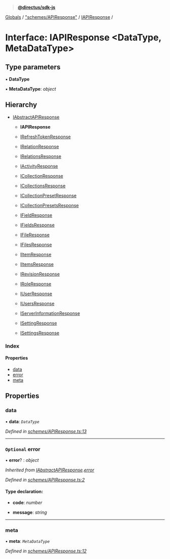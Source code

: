 > **[@directus/sdk-js](../README.md)**

[Globals](../README.md) / ["schemes/APIResponse"](../modules/_schemes_apiresponse_.md) / [IAPIResponse](_schemes_apiresponse_.iapiresponse.md) /

# Interface: IAPIResponse <**DataType, MetaDataType**>

## Type parameters

▪ **DataType**

▪ **MetaDataType**: *object*

## Hierarchy

* [IAbstractAPIResponse](_schemes_apiresponse_.iabstractapiresponse.md)

  * **IAPIResponse**

  * [IRefreshTokenResponse](_schemes_response_token_.irefreshtokenresponse.md)

  * [IRelationResponse](_schemes_response_relation_.irelationresponse.md)

  * [IRelationsResponse](_schemes_response_relation_.irelationsresponse.md)

  * [IActivityResponse](_schemes_response_activity_.iactivityresponse.md)

  * [ICollectionResponse](_schemes_response_collection_.icollectionresponse.md)

  * [ICollectionsResponse](_schemes_response_collection_.icollectionsresponse.md)

  * [ICollectionPresetResponse](_schemes_response_collectionpreset_.icollectionpresetresponse.md)

  * [ICollectionPresetsResponse](_schemes_response_collectionpreset_.icollectionpresetsresponse.md)

  * [IFieldResponse](_schemes_response_field_.ifieldresponse.md)

  * [IFieldsResponse](_schemes_response_field_.ifieldsresponse.md)

  * [IFileResponse](_schemes_response_file_.ifileresponse.md)

  * [IFilesResponse](_schemes_response_file_.ifilesresponse.md)

  * [IItemResponse](_schemes_response_item_.iitemresponse.md)

  * [IItemsResponse](_schemes_response_item_.iitemsresponse.md)

  * [IRevisionResponse](_schemes_response_revision_.irevisionresponse.md)

  * [IRoleResponse](_schemes_response_role_.iroleresponse.md)

  * [IUserResponse](_schemes_response_user_.iuserresponse.md)

  * [IUsersResponse](_schemes_response_user_.iusersresponse.md)

  * [IServerInformationResponse](_schemes_response_serverinformation_.iserverinformationresponse.md)

  * [ISettingResponse](_schemes_response_setting_.isettingresponse.md)

  * [ISettingsResponse](_schemes_response_setting_.isettingsresponse.md)

### Index

#### Properties

* [data](_schemes_apiresponse_.iapiresponse.md#data)
* [error](_schemes_apiresponse_.iapiresponse.md#optional-error)
* [meta](_schemes_apiresponse_.iapiresponse.md#meta)

## Properties

###  data

• **data**: *`DataType`*

*Defined in [schemes/APIResponse.ts:13](https://github.com/janbiasi/sdk-js/blob/75383ea/src/schemes/APIResponse.ts#L13)*

___

### `Optional` error

• **error**? : *object*

*Inherited from [IAbstractAPIResponse](_schemes_apiresponse_.iabstractapiresponse.md).[error](_schemes_apiresponse_.iabstractapiresponse.md#optional-error)*

*Defined in [schemes/APIResponse.ts:2](https://github.com/janbiasi/sdk-js/blob/75383ea/src/schemes/APIResponse.ts#L2)*

#### Type declaration:

* **code**: *number*

* **message**: *string*

___

###  meta

• **meta**: *`MetaDataType`*

*Defined in [schemes/APIResponse.ts:12](https://github.com/janbiasi/sdk-js/blob/75383ea/src/schemes/APIResponse.ts#L12)*
